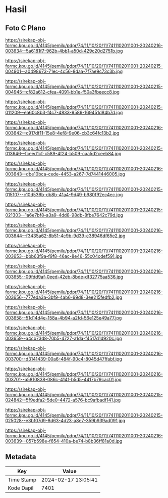# Hasil

## Foto C Plano

https://sirekap-obj-formc.kpu.go.id/4145/pemilu/pdpr/74/11/10/20/11/7411102011001-20240216-003634--5a6181f7-962b-4bb1-a50d-429c20d2751b.jpg

https://sirekap-obj-formc.kpu.go.id/4145/pemilu/pdpr/74/11/10/20/11/7411102011001-20240215-004901--a0498673-71ec-4c56-8daa-7f7ae9c73c3b.jpg

https://sirekap-obj-formc.kpu.go.id/4145/pemilu/pdpr/74/11/10/20/11/7411102011001-20240215-004945--cf82a612-cfea-4091-bb1e-f50a3fbeecc8.jpg

https://sirekap-obj-formc.kpu.go.id/4145/pemilu/pdpr/74/11/10/20/11/7411102011001-20240215-011209--ea60c8b3-f4c7-4833-9589-169451d84b7d.jpg

https://sirekap-obj-formc.kpu.go.id/4145/pemilu/pdpr/74/11/10/20/11/7411102011001-20240216-003642--c917df11-15e8-4ef8-9e06-cb3c64fc13b2.jpg

https://sirekap-obj-formc.kpu.go.id/4145/pemilu/pdpr/74/11/10/20/11/7411102011001-20240215-013646--fceed1cf-c589-4f24-b509-caa5d2ceeb84.jpg

https://sirekap-obj-formc.kpu.go.id/4145/pemilu/pdpr/74/11/10/20/11/7411102011001-20240216-003643--dbe10bca-cede-4453-a267-7d7441446005.jpg

https://sirekap-obj-formc.kpu.go.id/4145/pemilu/pdpr/74/11/10/20/11/7411102011001-20240215-015107--c10d536b-db8b-41a4-9d49-b980f92ec4ec.jpg

https://sirekap-obj-formc.kpu.go.id/4145/pemilu/pdpr/74/11/10/20/11/7411102011001-20240215-021303--1a6e7bf8-a3a9-4dd8-98db-8fbe7642c79d.jpg

https://sirekap-obj-formc.kpu.go.id/4145/pemilu/pdpr/74/11/10/20/11/7411102011001-20240216-003644--f3435a62-8b51-4c9b-9d39-c38946df65e2.jpg

https://sirekap-obj-formc.kpu.go.id/4145/pemilu/pdpr/74/11/10/20/11/7411102011001-20240216-003653--bbb63f9a-f9f8-46ac-8e46-55c04cdef591.jpg

https://sirekap-obj-formc.kpu.go.id/4145/pemilu/pdpr/74/11/10/20/11/7411102011001-20240216-003655--09fdd9af-0eed-42eb-8bde-df32775aa536.jpg

https://sirekap-obj-formc.kpu.go.id/4145/pemilu/pdpr/74/11/10/20/11/7411102011001-20240216-003656--777eda3a-3bf9-4ab6-99d8-3ee215fedfb2.jpg

https://sirekap-obj-formc.kpu.go.id/4145/pemilu/pdpr/74/11/10/20/11/7411102011001-20240216-003658--51d14d4e-158a-4b94-a2fd-56e125e49a77.jpg

https://sirekap-obj-formc.kpu.go.id/4145/pemilu/pdpr/74/11/10/20/11/7411102011001-20240216-003659--a4cb73d8-70b5-4727-a1da-f4517d1d920c.jpg

https://sirekap-obj-formc.kpu.go.id/4145/pemilu/pdpr/74/11/10/20/11/7411102011001-20240216-003700--d3141439-00a6-484f-90c4-8045d47ffabf.jpg

https://sirekap-obj-formc.kpu.go.id/4145/pemilu/pdpr/74/11/10/20/11/7411102011001-20240216-003701--a5810838-086c-414f-b5d5-4417b79cac01.jpg

https://sirekap-obj-formc.kpu.go.id/4145/pemilu/pdpr/74/11/10/20/11/7411102011001-20240215-024842--5f9edfa2-5de0-4472-a576-bc9afbadf141.jpg

https://sirekap-obj-formc.kpu.go.id/4145/pemilu/pdpr/74/11/10/20/11/7411102011001-20240215-025028--e3bf07d9-8d63-4d23-a8e7-359b939ad091.jpg

https://sirekap-obj-formc.kpu.go.id/4145/pemilu/pdpr/74/11/10/20/11/7411102011001-20240216-003639--057b598e-f654-410a-be74-b8b36ff81a0d.jpg


## Metadata

| Key        | Value               |
| ---------- | ------------------- |
| Time Stamp | 2024-02-17 13:05:41 |
| Kode Dapil | 7401                |



